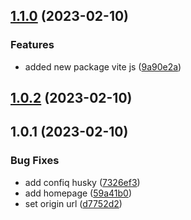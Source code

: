 

## [1.1.0](https://github.com/SandiSopian/automate-semantic-release-using-release-it/compare/1.0.2...1.1.0) (2023-02-10)


### Features

* added new package vite js ([9a90e2a](https://github.com/SandiSopian/automate-semantic-release-using-release-it/commit/9a90e2a95d400c5edac7538d55c8ab77b5939094))

## [1.0.2](https://github.com/SandiSopian/automate-semantic-release-using-release-it/compare/1.0.1...1.0.2) (2023-02-10)

## 1.0.1 (2023-02-10)


### Bug Fixes

* add confiq husky ([7326ef3](https://github.com/SandiSopian/automate-semantic-release-using-release-it/commit/7326ef3600a7055056e0009f5069b81fb93cfca8))
* add homepage ([59a41b0](https://github.com/SandiSopian/automate-semantic-release-using-release-it/commit/59a41b0c896244d88c1472158b36eb60cbcee723))
* set origin url ([d7752d2](https://github.com/SandiSopian/automate-semantic-release-using-release-it/commit/d7752d271a8ce0c2923c1e9adb1261f53abac16c))